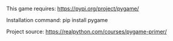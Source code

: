 This game requires: https://pypi.org/project/pygame/

Installation command: pip install pygame

Project source: https://realpython.com/courses/pygame-primer/
